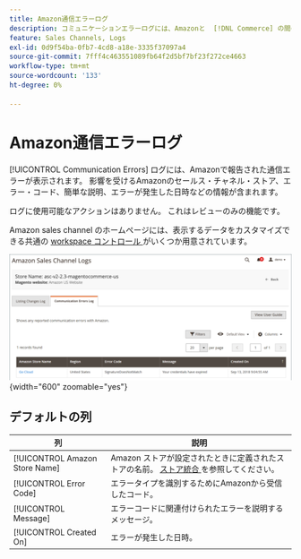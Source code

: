 ```yaml
---
title: Amazon通信エラーログ
description: コミュニケーションエラーログには、Amazonと  [!DNL Commerce] の間のコミュニケーションエラーが表示されます。
feature: Sales Channels, Logs
exl-id: 0d9f54ba-0fb7-4cd8-a18e-3335f37097a4
source-git-commit: 7fff4c463551089fb64f2d5bf7bf23f272ce4663
workflow-type: tm+mt
source-wordcount: '133'
ht-degree: 0%

---
```


# Amazon通信エラーログ

[!UICONTROL Communication Errors] ログには、Amazonで報告された通信エラーが表示されます。 影響を受けるAmazonのセールス・チャネル・ストア、エラー・コード、簡単な説明、エラーが発生した日時などの情報が含まれます。

ログに使用可能なアクションはありません。 これはレビューのみの機能です。

Amazon sales channel のホームページには、表示するデータをカスタマイズできる共通の [workspace コントロール ](./workspace-controls.md) がいくつか用意されています。

![ 通信エラーログ ](assets/amazon-comm-errors-log.png){width="600" zoomable="yes"}

## デフォルトの列

| 列 | 説明 |
|--------------------------------|-----------------------------------------------------------------------------------------------------------------------|
| [!UICONTROL Amazon Store Name] | Amazon ストアが設定されたときに定義されたストアの名前。 [ ストア統合 ](./store-integration.md) を参照してください。 |
| [!UICONTROL Error Code] | エラータイプを識別するためにAmazonから受信したコード。 |
| [!UICONTROL Message] | エラーコードに関連付けられたエラーを説明するメッセージ。 |
| [!UICONTROL Created On] | エラーが発生した日時。 |
